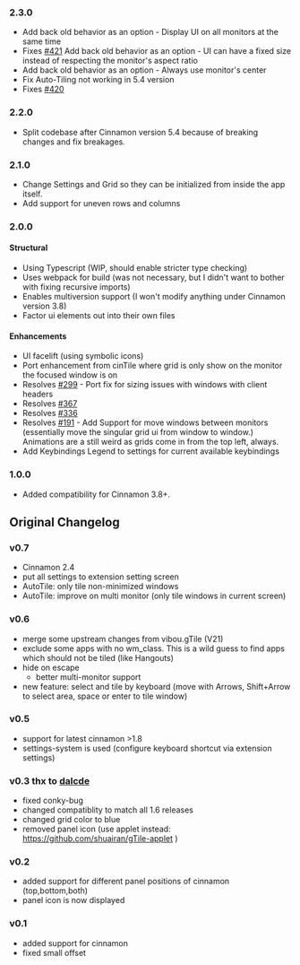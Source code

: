 ### 2.3.0

* Add back old behavior as an option - Display UI on all monitors at the same time
* Fixes [#421](https://github.com/linuxmint/cinnamon-spices-extensions/issues/421) Add back old behavior as an option - UI can have a fixed size instead of respecting the monitor's aspect ratio
* Add back old behavior as an option - Always use monitor's center
* Fix Auto-Tiling not working in 5.4 version 
* Fixes [#420](https://github.com/linuxmint/cinnamon-spices-extensions/issues/420)

### 2.2.0

* Split codebase after Cinnamon version 5.4 because of breaking changes and fix breakages.

### 2.1.0

* Change Settings and Grid so they can be initialized from inside the app itself.
* Add support for uneven rows and columns

### 2.0.0

#### Structural

* Using Typescript (WIP, should enable stricter type checking)
* Uses webpack for build (was not necessary, but I didn't want to bother with fixing recursive imports)
* Enables multiversion support (I won't modify anything under Cinnamon version 3.8)
* Factor ui elements out into their own files

#### Enhancements

* UI facelift (using symbolic icons)
* Port enhancement from cinTile where grid is only show on the monitor the focused window is on
* Resolves [#299](https://github.com/linuxmint/cinnamon-spices-extensions/issues/299) - Port fix for sizing issues with windows with client headers
* Resolves [#367](https://github.com/linuxmint/cinnamon-spices-extensions/issues/367)
* Resolves [#336](https://github.com/linuxmint/cinnamon-spices-extensions/issues/336)
* Resolves [#191](https://github.com/linuxmint/cinnamon-spices-extensions/issues/191) - Add Support for move windows between monitors (essentially move the singular grid ui from window to window.) Animations are a still weird as grids come in from the top left, always.
* Add Keybindings Legend to settings for current available keybindings

### 1.0.0

  * Added compatibility for Cinnamon 3.8+.

## Original Changelog

### v0.7
  * Cinnamon 2.4
  * put all settings to extension setting screen
  * AutoTile: only tile non-minimized windows
  * AutoTile: improve on multi monitor (only tile windows in current screen)

### v0.6
  * merge some upstream changes from vibou.gTile (V21)
  * exclude some apps with no wm_class. This is a wild guess to find apps which should not be tiled (like Hangouts)
  * hide on escape
	* better multi-monitor support
  * new feature: select and tile by keyboard (move with Arrows, Shift+Arrow to select area, space or enter to tile window)

### v0.5
  * support for latest cinnamon >1.8
  * settings-system is used (configure keyboard shortcut via extension settings)

### v0.3 thx to [dalcde](https://github.com/dalcde)
  * fixed conky-bug
  * changed compatiblity to match all 1.6 releases
  * changed grid color to blue
  * removed panel icon (use applet instead: https://github.com/shuairan/gTile-applet )

### v0.2
  * added support for different panel positions of cinnamon (top,bottom,both)
  * panel icon is now displayed

### v0.1
  * added support for cinnamon
  * fixed small offset